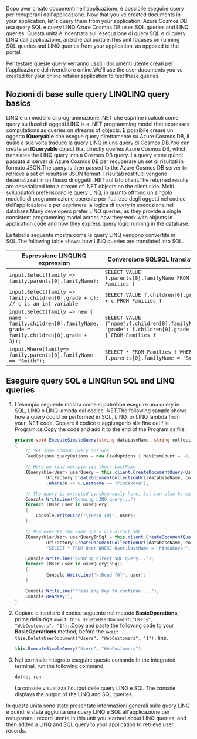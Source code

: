 <span data-ttu-id="f0105-101"><!--TODO: Explain how to do ExecuteNext (pages closer to SDK imp) vs ToList (continuation token)--> Dopo aver creato documenti nell'applicazione, è possibile eseguire query per recuperarli dall'applicazione.</span><span class="sxs-lookup"><span data-stu-id="f0105-101"><!--TODO: Explain how to do ExecuteNext (pages closer to SDK imp) vs ToList (continuation token)--> Now that you've created documents in your application, let's query them from your application.</span></span> <span data-ttu-id="f0105-102">Azure Cosmos DB usa query SQL e query LINQ.</span><span class="sxs-lookup"><span data-stu-id="f0105-102">Azure Cosmos DB uses SQL queries and LINQ queries.</span></span> <span data-ttu-id="f0105-103">Questa unità è incentrata sull'esecuzione di query SQL e di query LINQ dall'applicazione, anziché dal portale.</span><span class="sxs-lookup"><span data-stu-id="f0105-103">This unit focuses on running SQL queries and LINQ queries from your application, as opposed to the portal.</span></span>

<span data-ttu-id="f0105-104">Per testare queste query verranno usati i documenti utente creati per l'applicazione del rivenditore online.</span><span class="sxs-lookup"><span data-stu-id="f0105-104">We'll use the user documents you've created for your online retailer application to test these queries.</span></span>

## <a name="linq-query-basics"></a><span data-ttu-id="f0105-105">Nozioni di base sulle query LINQ</span><span class="sxs-lookup"><span data-stu-id="f0105-105">LINQ query basics</span></span>

<span data-ttu-id="f0105-106">LINQ è un modello di programmazione .NET che esprime i calcoli come query su flussi di oggetti.</span><span class="sxs-lookup"><span data-stu-id="f0105-106">LINQ is a .NET programming model that expresses computations as queries on streams of objects.</span></span> <span data-ttu-id="f0105-107">È possibile creare un oggetto **IQueryable** che esegue query direttamente su Azure Cosmos DB, il quale a sua volta traduce la query LINQ in una query di Cosmos DB.</span><span class="sxs-lookup"><span data-stu-id="f0105-107">You can create an **IQueryable** object that directly queries Azure Cosmos DB, which translates the LINQ query into a Cosmos DB query.</span></span> <span data-ttu-id="f0105-108">La query viene quindi passata al server di Azure Cosmos DB per recuperare un set di risultati in formato JSON.</span><span class="sxs-lookup"><span data-stu-id="f0105-108">The query is then passed to the Azure Cosmos DB server to retrieve a set of results in JSON format.</span></span> <span data-ttu-id="f0105-109">I risultati restituiti vengono deserializzati in un flusso di oggetti .NET sul lato client.</span><span class="sxs-lookup"><span data-stu-id="f0105-109">The returned results are deserialized into a stream of .NET objects on the client side.</span></span> <span data-ttu-id="f0105-110">Molti sviluppatori preferiscono le query LINQ, in quanto offrono un singolo modello di programmazione coerente per l'utilizzo degli oggetti nel codice dell'applicazione e per esprimere la logica di query in esecuzione nel database.</span><span class="sxs-lookup"><span data-stu-id="f0105-110">Many developers prefer LINQ queries, as they provide a single consistent programming model across how they work with objects in application code and how they express query logic running in the database.</span></span>

<span data-ttu-id="f0105-111">La tabella seguente mostra come le query LINQ vengono convertite in SQL.</span><span class="sxs-lookup"><span data-stu-id="f0105-111">The following table shows how LINQ queries are translated into SQL.</span></span>

| <span data-ttu-id="f0105-112">Espressione LINQ</span><span class="sxs-lookup"><span data-stu-id="f0105-112">LINQ expression</span></span> | <span data-ttu-id="f0105-113">Conversione SQL</span><span class="sxs-lookup"><span data-stu-id="f0105-113">SQL translation</span></span> |
|---|---|
| `input.Select(family => family.parents[0].familyName);`| `SELECT VALUE f.parents[0].familyName FROM Families f` |
|`input.Select(family => family.children[0].grade + c); // c is an int variable` | `SELECT VALUE f.children[0].grade + c FROM Families f` |
|`input.Select(family => new { name = family.children[0].familyName, grade = family.children[0].grade + 3});`| `SELECT VALUE {"name":f.children[0].familyName, "grade": f.children[0].grade + 3 } FROM Families f`|
|`input.Where(family=> family.parents[0].familyName == "Smith");`|`SELECT * FROM Families f WHERE f.parents[0].familyName = "Smith"`|

## <a name="run-sql-and-linq-queries"></a><span data-ttu-id="f0105-114">Eseguire query SQL e LINQ</span><span class="sxs-lookup"><span data-stu-id="f0105-114">Run SQL and LINQ queries</span></span>

1. <span data-ttu-id="f0105-115">L'esempio seguente mostra come si potrebbe eseguire una query in SQL, LINQ o LINQ lambda dal codice .NET.</span><span class="sxs-lookup"><span data-stu-id="f0105-115">The following sample shows how a query could be performed in SQL, LINQ, or LINQ lambda from your .NET code.</span></span> <span data-ttu-id="f0105-116">Copiare il codice e aggiungerlo alla fine del file Program.cs.</span><span class="sxs-lookup"><span data-stu-id="f0105-116">Copy the code and add it to the end of the Program.cs file.</span></span>

    ```csharp
    private void ExecuteSimpleQuery(string databaseName, string collectionName)
    {
        // Set some common query options
        FeedOptions queryOptions = new FeedOptions { MaxItemCount = -1, EnableCrossPartitionQuery = true };

        // Here we find nelapin via their LastName
        IQueryable<User> userQuery = this.client.CreateDocumentQuery<User>(
                UriFactory.CreateDocumentCollectionUri(databaseName, collectionName), queryOptions)
                .Where(u => u.LastName == "Pindakova");

        // The query is executed synchronously here, but can also be executed asynchronously via the IDocumentQuery<T> interface
        Console.WriteLine("Running LINQ query...");
        foreach (User user in userQuery)
        {
            Console.WriteLine("\tRead {0}", user);
        }

        // Now execute the same query via direct SQL
        IQueryable<User> userQueryInSql = this.client.CreateDocumentQuery<User>(
                UriFactory.CreateDocumentCollectionUri(databaseName, collectionName),
                "SELECT * FROM User WHERE User.lastName = 'Pindakova'", queryOptions );

        Console.WriteLine("Running direct SQL query...");
        foreach (User user in userQueryInSql)
        {
                Console.WriteLine("\tRead {0}", user);
        }

        Console.WriteLine("Press any key to continue ...");
        Console.ReadKey();
    }
    ```

1. <span data-ttu-id="f0105-117">Copiare e incollare il codice seguente nel metodo **BasicOperations**, prima della riga `await this.DeleteUserDocument("Users", "WebCustomers", "1");`.</span><span class="sxs-lookup"><span data-stu-id="f0105-117">Copy and paste the following code to your **BasicOperations** method, before the `await this.DeleteUserDocument("Users", "WebCustomers", "1");` line.</span></span>

    ```csharp
    this.ExecuteSimpleQuery("Users", "WebCustomers");
    ```

1. <span data-ttu-id="f0105-118">Nel terminale integrato eseguire questo comando.</span><span class="sxs-lookup"><span data-stu-id="f0105-118">In the integrated terminal, run the following command.</span></span>

    ```bash
    dotnet run
    ```

    <span data-ttu-id="f0105-119">La console visualizza l'output delle query LINQ e SQL.</span><span class="sxs-lookup"><span data-stu-id="f0105-119">The console displays the output of the LINQ and SQL queries.</span></span>

<span data-ttu-id="f0105-120">In questa unità sono state presentate informazioni generali sulle query LINQ e quindi è stata aggiunta una query LINQ e SQL all'applicazione per recuperare i record utente.</span><span class="sxs-lookup"><span data-stu-id="f0105-120">In this unit you learned about LINQ queries, and then added a LINQ and SQL query to your application to retrieve user records.</span></span>

